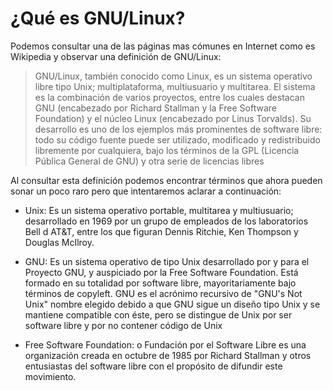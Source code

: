 # ¿Qué es GNU/Linux?

Podemos consultar una de las páginas mas cómunes en Internet como es Wikipedia y observar una definición de GNU/Linux:
>GNU/Linux, también conocido como Linux, es un sistema operativo libre tipo Unix; multiplataforma, multiusuario y multitarea. El sistema es la combinación de varios proyectos, entre los cuales destacan GNU (encabezado por Richard Stallman y la Free Software Foundation) y el núcleo Linux (encabezado por Linus Torvalds). Su desarrollo es uno de los ejemplos más prominentes de software libre: todo su código fuente puede ser utilizado, modificado y redistribuido libremente por cualquiera, bajo los términos de la GPL (Licencia Pública General de GNU) y otra serie de licencias libres

Al consultar esta definición podemos encontrar términos que ahora pueden sonar un poco raro pero que intentaremos aclarar a continuación:

* Unix: Es un sistema operativo portable, multitarea y multiusuario; desarrollado en 1969 por un grupo de empleados de los laboratorios Bell d AT&T, entre los que figuran Dennis Ritchie, Ken Thompson y Douglas McIlroy.

* GNU: Es un sistema operativo de tipo Unix desarrollado por y para el Proyecto GNU, y auspiciado por la Free Software Foundation. Está formado en su totalidad por software libre, mayoritariamente bajo términos de copyleft. GNU es el acrónimo recursivo de "GNU's Not Unix"  nombre elegido debido a que GNU sigue un diseño tipo Unix y se mantiene compatible con éste, pero se distingue de Unix por ser software libre y por no contener código de Unix

* Free Software Foundation: o Fundación por el Software Libre es una organización creada en octubre de 1985 por Richard Stallman y otros entusiastas del software libre con el propósito de difundir este movimiento. 
